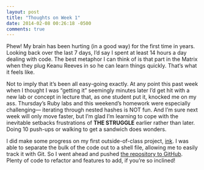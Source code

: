 ```yaml
---
layout: post
title: "Thoughts on Week 1"
date: 2014-02-08 00:26:18 -0500
comments: true
---
```


Phew! My brain has been hurting (in a good way) for the first time in years. Looking back over the last 7 days, I’d say I spent at least 14 hours a day dealing with code. The best metaphor I can think of is that part in the Matrix when they plug Keanu Reeves in so he can learn things quickly. That’s what it feels like. 

Not to imply that it’s been all easy-going exactly. At any point this past week when I thought I was “getting it” seemingly minutes later I’d get hit with a new lab or concept in lecture that, as one student put it, knocked me on my ass. Thursday’s Ruby labs and this weekend’s homework were especially challenging— iterating through nested hashes is NOT fun. And I’m sure next week will only move faster, but I’m glad I’m learning to cope with the inevitable setbacks frustrations of **THE STRUGGLE** earlier rather than later. Doing 10 push-ups or walking to get a sandwich does wonders.

I did make some progress on my first outside-of-class project, [ink](http://sts10.github.io/blog/2014/02/06/octo-new-making-octopress-easier-with-bash/). I was able to separate the bulk of the code out to a shell file, allowing me to easily track it with Git. So I went ahead and pushed [the repository to GitHub](https://github.com/sts10/ink). Plenty of code to refactor and features to add, if you’re so inclined! 









